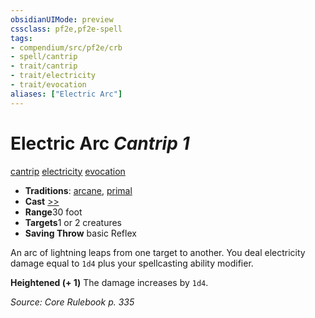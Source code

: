 ```yaml
---
obsidianUIMode: preview
cssclass: pf2e,pf2e-spell
tags:
- compendium/src/pf2e/crb
- spell/cantrip
- trait/cantrip
- trait/electricity
- trait/evocation
aliases: ["Electric Arc"]
---
```

# Electric Arc *Cantrip 1*   
[cantrip](../../Rules/traits/cantrip.md)  [electricity](../../Rules/traits/electricity.md)  [evocation](../../Rules/traits/evocation.md)  

- **Traditions**: [arcane](../../Rules/traits/arcane.md), [primal](../../Rules/traits/primal.md)
- **Cast** [>>](../../Rules/core-rulebook/chapter-9-playing-the-game.md#Actions "Two-Action") 
- **Range**30 foot
- **Targets**1 or 2 creatures
- **Saving Throw**  basic Reflex

An arc of lightning leaps from one target to another. You deal electricity damage equal to `1d4` plus your spellcasting ability modifier.

**Heightened (+ 1)** The damage increases by `1d4`.

*Source: Core Rulebook p. 335*